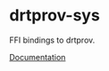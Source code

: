# drtprov-sys #
FFI bindings to drtprov.

[Documentation](https://retep998.github.io/doc/drtprov-sys/)
